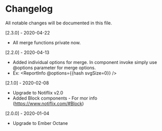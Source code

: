 # Changelog
All notable changes will be documented in this file.

[2.3.0] - 2020-04-22
* All merge functions private now.

[2.2.0] - 2020-04-13
* Added individual options for merge. In component invoke simply use @options parameter for merge options.
* Ex: <ReportInfo @options={{hash svgSize=0}} />

[2.1.0] - 2020-02-08
* Upgrade to Notiflix v2.0
* Added Block components - For mor info (https://www.notiflix.com/#Block)

[2.0.0] - 2020-01-04
* Upgrade to Ember Octane
